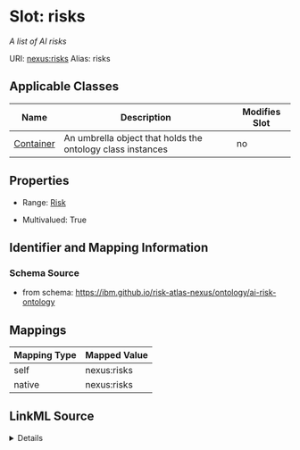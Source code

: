 

# Slot: risks


_A list of AI risks_





URI: [nexus:risks](https://ibm.github.io/risk-atlas-nexus/ontology/risks)
Alias: risks

<!-- no inheritance hierarchy -->





## Applicable Classes

| Name | Description | Modifies Slot |
| --- | --- | --- |
| [Container](Container.md) | An umbrella object that holds the ontology class instances |  no  |







## Properties

* Range: [Risk](Risk.md)

* Multivalued: True





## Identifier and Mapping Information







### Schema Source


* from schema: https://ibm.github.io/risk-atlas-nexus/ontology/ai-risk-ontology




## Mappings

| Mapping Type | Mapped Value |
| ---  | ---  |
| self | nexus:risks |
| native | nexus:risks |




## LinkML Source

<details>
```yaml
name: risks
description: A list of AI risks
from_schema: https://ibm.github.io/risk-atlas-nexus/ontology/ai-risk-ontology
rank: 1000
alias: risks
owner: Container
domain_of:
- Container
range: Risk
multivalued: true
inlined: true
inlined_as_list: true

```
</details>
